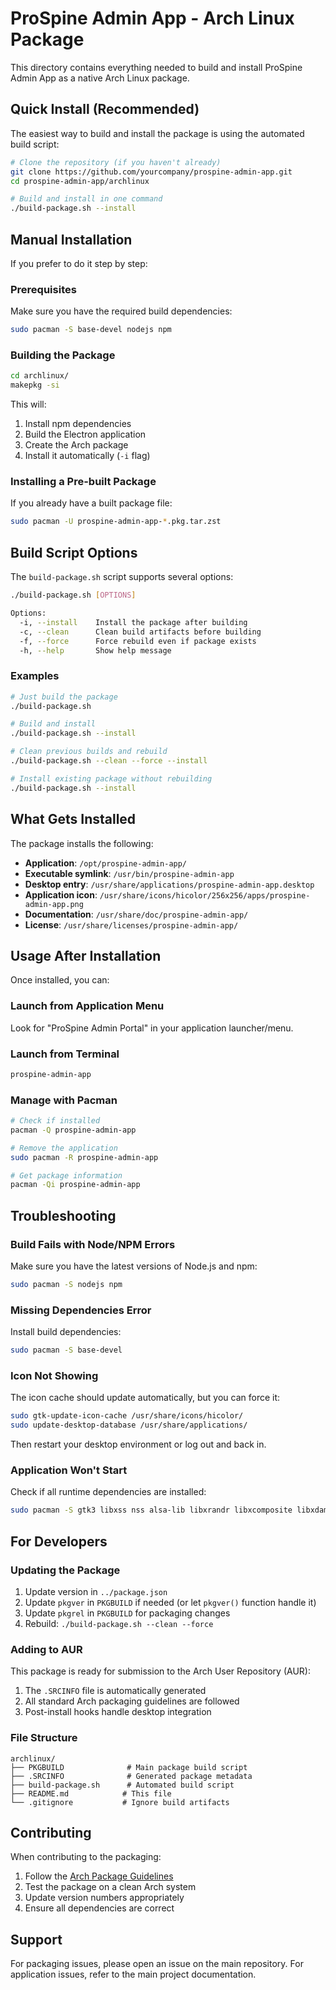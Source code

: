 # ProSpine Admin App - Arch Linux Package

This directory contains everything needed to build and install ProSpine Admin App as a native Arch Linux package.

## Quick Install (Recommended)

The easiest way to build and install the package is using the automated build script:

```bash
# Clone the repository (if you haven't already)
git clone https://github.com/yourcompany/prospine-admin-app.git
cd prospine-admin-app/archlinux

# Build and install in one command
./build-package.sh --install
```

## Manual Installation

If you prefer to do it step by step:

### Prerequisites

Make sure you have the required build dependencies:

```bash
sudo pacman -S base-devel nodejs npm
```

### Building the Package

```bash
cd archlinux/
makepkg -si
```

This will:
1. Install npm dependencies
2. Build the Electron application
3. Create the Arch package
4. Install it automatically (`-i` flag)

### Installing a Pre-built Package

If you already have a built package file:

```bash
sudo pacman -U prospine-admin-app-*.pkg.tar.zst
```

## Build Script Options

The `build-package.sh` script supports several options:

```bash
./build-package.sh [OPTIONS]

Options:
  -i, --install    Install the package after building
  -c, --clean      Clean build artifacts before building  
  -f, --force      Force rebuild even if package exists
  -h, --help       Show help message
```

### Examples

```bash
# Just build the package
./build-package.sh

# Build and install
./build-package.sh --install

# Clean previous builds and rebuild
./build-package.sh --clean --force --install

# Install existing package without rebuilding
./build-package.sh --install
```

## What Gets Installed

The package installs the following:

- **Application**: `/opt/prospine-admin-app/`
- **Executable symlink**: `/usr/bin/prospine-admin-app`
- **Desktop entry**: `/usr/share/applications/prospine-admin-app.desktop`
- **Application icon**: `/usr/share/icons/hicolor/256x256/apps/prospine-admin-app.png`
- **Documentation**: `/usr/share/doc/prospine-admin-app/`
- **License**: `/usr/share/licenses/prospine-admin-app/`

## Usage After Installation

Once installed, you can:

### Launch from Application Menu
Look for "ProSpine Admin Portal" in your application launcher/menu.

### Launch from Terminal
```bash
prospine-admin-app
```

### Manage with Pacman
```bash
# Check if installed
pacman -Q prospine-admin-app

# Remove the application
sudo pacman -R prospine-admin-app

# Get package information
pacman -Qi prospine-admin-app
```

## Troubleshooting

### Build Fails with Node/NPM Errors
Make sure you have the latest versions of Node.js and npm:
```bash
sudo pacman -S nodejs npm
```

### Missing Dependencies Error
Install build dependencies:
```bash
sudo pacman -S base-devel
```

### Icon Not Showing
The icon cache should update automatically, but you can force it:
```bash
sudo gtk-update-icon-cache /usr/share/icons/hicolor/
sudo update-desktop-database /usr/share/applications/
```

Then restart your desktop environment or log out and back in.

### Application Won't Start
Check if all runtime dependencies are installed:
```bash
sudo pacman -S gtk3 libxss nss alsa-lib libxrandr libxcomposite libxdamage libxfixes ca-certificates
```

## For Developers

### Updating the Package
1. Update version in `../package.json`
2. Update `pkgver` in `PKGBUILD` if needed (or let `pkgver()` function handle it)
3. Update `pkgrel` in `PKGBUILD` for packaging changes
4. Rebuild: `./build-package.sh --clean --force`

### Adding to AUR
This package is ready for submission to the Arch User Repository (AUR):

1. The `.SRCINFO` file is automatically generated
2. All standard Arch packaging guidelines are followed
3. Post-install hooks handle desktop integration

### File Structure
```
archlinux/
├── PKGBUILD              # Main package build script
├── .SRCINFO              # Generated package metadata
├── build-package.sh      # Automated build script
├── README.md            # This file
└── .gitignore           # Ignore build artifacts
```

## Contributing

When contributing to the packaging:

1. Follow the [Arch Package Guidelines](https://wiki.archlinux.org/title/Arch_package_guidelines)
2. Test the package on a clean Arch system
3. Update version numbers appropriately
4. Ensure all dependencies are correct

## Support

For packaging issues, please open an issue on the main repository.
For application issues, refer to the main project documentation.
